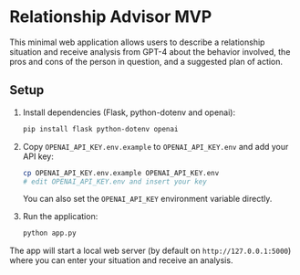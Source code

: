 # Relationship Advisor MVP

This minimal web application allows users to describe a relationship situation and receive
analysis from GPT-4 about the behavior involved, the pros and cons of the person in question,
and a suggested plan of action.

## Setup

1. Install dependencies (Flask, python-dotenv and openai):
   ```bash
   pip install flask python-dotenv openai
   ```

2. Copy `OPENAI_API_KEY.env.example` to `OPENAI_API_KEY.env` and add your API key:
   ```bash
   cp OPENAI_API_KEY.env.example OPENAI_API_KEY.env
   # edit OPENAI_API_KEY.env and insert your key
   ```
   You can also set the `OPENAI_API_KEY` environment variable directly.

3. Run the application:
   ```bash
   python app.py
   ```

The app will start a local web server (by default on `http://127.0.0.1:5000`) where you can
enter your situation and receive an analysis.
